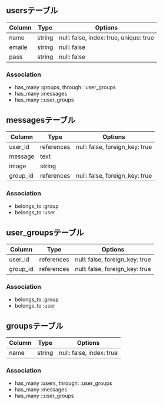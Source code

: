 

## usersテーブル

|Column|Type  |Options                               |
|------|----  |-------                               |
|name  |string|null: false, index: true, unique: true|
|emaile|string|null: false                           |
|pass  |string|null: false                           |

### Association
- has_many :groups, through: :user_groups
- has_many :messages
- has_many ::user_groups


## messagesテーブル

|Column  |Type      |Options                       |
|------  |----      |-------                       |
|user_id |references|null: false, foreign_key: true|
|message |text      |
|image   |string    |
|group_id|references|null: false, foreign_key: true|

### Association
- belongs_to :group
- belongs_to :user


## user_groupsテーブル

|Column |Type|Options                              |
|------ |----|-------                              |
|user_id |references|null: false, foreign_key: true|
|group_id|references|null: false, foreign_key: true|

### Association
- belongs_to :group
- belongs_to :user


## groupsテーブル

|Column |Type      |Options                       |
|------ |----      |-------                       |
|name   |string    |null: false, index: true      |


### Association
- has_many :users, through: :user_groups
- has_many :messages
- has_many ::user_groups
